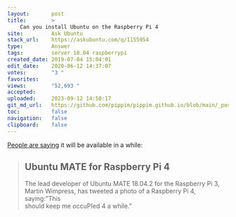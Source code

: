 ```yaml
---
layout:       post
title:        >
    Can you install Ubuntu on the Raspberry Pi 4
site:         Ask Ubuntu
stack_url:    https://askubuntu.com/q/1155954
type:         Answer
tags:         server 18.04 raspberrypi
created_date: 2019-07-04 15:04:01
edit_date:    2020-06-12 14:37:07
votes:        "3 "
favorites:    
views:        "52,693 "
accepted:     
uploaded:     2023-09-12 14:50:17
git_md_url:   https://github.com/pippim/pippim.github.io/blob/main/_posts/2019/2019-07-04-Can-you-install-Ubuntu-on-the-Raspberry-Pi-4.md
toc:          false
navigation:   false
clipboard:    false
---
```


[People are saying][1] it will be available in a while:

> ## Ubuntu MATE for Raspberry Pi 4  
>   
> The lead developer of  Ubuntu MATE 18.04.2 for the Raspberry Pi 3,  
> Martin Wimpress, has tweeted a photo of a Raspberry Pi 4, saying:”This  
> should keep me occuPIed 4 a while.”  


  [1]: https://www.electronicsweekly.com/news/business/ubuntu-mate-raspberry-pi-4-2019-07/
